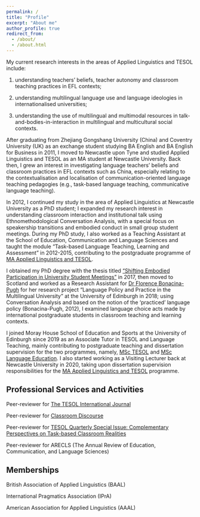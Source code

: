```yaml
---
permalink: /
title: "Profile"
excerpt: "About me"
author_profile: true
redirect_from: 
  - /about/
  - /about.html
---
```


My current research interests in the areas of Applied Linguistics and TESOL include: 

1) understanding teachers’ beliefs, teacher autonomy and classroom teaching practices in EFL contexts; 

2) understanding multilingual language use and language ideologies in internationalised universities; 

3) understanding the use of multilingual and multimodal resources in talk-and-bodies-in-interaction in multilingual and multicultural social contexts.

After graduating from Zhejiang Gongshang University (China) and Coventry University (UK) as an exchange student studying BA English and BA English for Business in 2011, I moved to Newcastle upon Tyne and studied Applied Linguistics and TESOL as an MA student at Newcastle University. Back then, I grew an interest in investigating language teachers’ beliefs and classroom practices in EFL contexts such as China, especially relating to the contextualisation and localisation of communication-oriented language teaching pedagogies (e.g., task-based language teaching, communicative language teaching).

In 2012, I continued my study in the area of Applied Linguistics at Newcastle University as a PhD student; I expanded my research interest in understanding classroom interaction and institutional talk using Ethnomethodological Conversation Analysis, with a special focus on speakership transitions and embodied conduct in small group student meetings. During my PhD study, I also worked as a Teaching Assistant at the School of Education, Communication and Language Sciences and taught the module “Task-based Language Teaching, Learning and Assessment” in 2012-2015, contributing to the postgraduate programme of [MA Applied Linguistics and TESOL](https://www.ncl.ac.uk/postgraduate/courses/degrees/applied-linguistics-tesol-ma/#profile).

I obtained my PhD degree with the thesis titled [“Shifting Embodied Participation in University Student Meetings”](https://theses.ncl.ac.uk/jspui/handle/10443/3864) in 2017, then moved to Scotland and worked as a Research Assistant for [Dr Florence Bonacina-Pugh](https://www.ed.ac.uk/profile/florence-bonacina-pugh) for her research project “Language Policy and Practice in the Multilingual University” at the University of Edinburgh in 2018; using Conversation Analysis and based on the notion of the ‘practiced’ language policy (Bonacina-Pugh, 2012), I examined language choice acts made by international postgraduate students in classroom teaching and learning contexts.

I joined Moray House School of Education and Sports at the University of Edinburgh since 2019 as an Associate Tutor in TESOL and Language Teaching, mainly contributing to postgraduate teaching and dissertation supervision for the two programmes, namely, [MSc TESOL](https://www.ed.ac.uk/education/graduate-school/taught-degrees/tesol) and [MSc Language Education](https://www.ed.ac.uk/education/graduate-school/taught-degrees/language-education). I also started working as a Visiting Lecturer back at Newcastle University in 2020, taking upon dissertation supervision responsibilities for the [MA Applied Linguistics and TESOL](https://www.ncl.ac.uk/postgraduate/courses/degrees/applied-linguistics-tesol-ma/#profile) programme.

Professional Services and Activities
------
Peer-reviewer for [The TESOL International Journal](https://www.tesol-international-journal.com/)

Peer-reviewer for [Classroom Discourse](https://www.tandfonline.com/toc/rcdi20/current)

Peer-reviewer for [TESOL Quarterly Special Issue: Complementary Perspectives on Task-based Classroom Realities](https://onlinelibrary.wiley.com/toc/15457249/51/3)

Peer-reviewer for ARECLS (The Annual Review of Education, Communication, and Language Sciences)



Memberships
------
British Association of Applied Linguistics (BAAL)

International Pragmatics Association (IPrA)

American Association for Applied Linguistics (AAAL)



